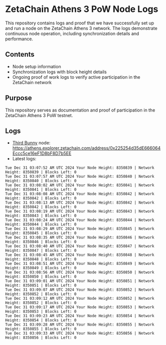 # ZetaChain Athens 3 PoW Node Logs
This repository contains logs and proof that we have successfully set up and run a node on the ZetaChain Athens 3 network. The logs demonstrate continuous node operation, including synchronization details and performance.

## Contents
- Node setup information
- Synchronization logs with block height details
- Ongoing proof of work logs to verify active participation in the ZetaChain network

## Purpose
This repository serves as documentation and proof of participation in the ZetaChain Athens 3 PoW testnet.

## Logs

- [Third Bunny](https://thirdbunny.xyz/) node: https://athens.explorer.zetachain.com/address/0x225254d35dE666064Eccc5ce16eF1D8bF8D7b5EE
- Latest logs:
```
Tue Dec 31 03:07:52 AM UTC 2024 Your Node Height: 8350839 | Network Height: 8350839 | Blocks Left: 0
Tue Dec 31 03:07:57 AM UTC 2024 Your Node Height: 8350840 | Network Height: 8350840 | Blocks Left: 0
Tue Dec 31 03:08:02 AM UTC 2024 Your Node Height: 8350841 | Network Height: 8350841 | Blocks Left: 0
Tue Dec 31 03:08:08 AM UTC 2024 Your Node Height: 8350842 | Network Height: 8350842 | Blocks Left: 0
Tue Dec 31 03:08:13 AM UTC 2024 Your Node Height: 8350842 | Network Height: 8350842 | Blocks Left: 0
Tue Dec 31 03:08:19 AM UTC 2024 Your Node Height: 8350843 | Network Height: 8350843 | Blocks Left: 0
Tue Dec 31 03:08:24 AM UTC 2024 Your Node Height: 8350844 | Network Height: 8350844 | Blocks Left: 0
Tue Dec 31 03:08:29 AM UTC 2024 Your Node Height: 8350845 | Network Height: 8350845 | Blocks Left: 0
Tue Dec 31 03:08:35 AM UTC 2024 Your Node Height: 8350846 | Network Height: 8350846 | Blocks Left: 0
Tue Dec 31 03:08:40 AM UTC 2024 Your Node Height: 8350847 | Network Height: 8350847 | Blocks Left: 0
Tue Dec 31 03:08:45 AM UTC 2024 Your Node Height: 8350848 | Network Height: 8350848 | Blocks Left: 0
Tue Dec 31 03:08:51 AM UTC 2024 Your Node Height: 8350849 | Network Height: 8350849 | Blocks Left: 0
Tue Dec 31 03:08:56 AM UTC 2024 Your Node Height: 8350850 | Network Height: 8350850 | Blocks Left: 0
Tue Dec 31 03:09:01 AM UTC 2024 Your Node Height: 8350851 | Network Height: 8350851 | Blocks Left: 0
Tue Dec 31 03:09:07 AM UTC 2024 Your Node Height: 8350852 | Network Height: 8350852 | Blocks Left: 0
Tue Dec 31 03:09:12 AM UTC 2024 Your Node Height: 8350852 | Network Height: 8350852 | Blocks Left: 0
Tue Dec 31 03:09:17 AM UTC 2024 Your Node Height: 8350853 | Network Height: 8350853 | Blocks Left: 0
Tue Dec 31 03:09:23 AM UTC 2024 Your Node Height: 8350854 | Network Height: 8350854 | Blocks Left: 0
Tue Dec 31 03:09:28 AM UTC 2024 Your Node Height: 8350855 | Network Height: 8350855 | Blocks Left: 0
Tue Dec 31 03:09:33 AM UTC 2024 Your Node Height: 8350856 | Network Height: 8350856 | Blocks Left: 0
```
